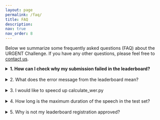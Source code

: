 ```yaml
---
layout: page
permalink: /faq/
title: FAQ
description:
nav: true
nav_order: 8
---
```


Below we summarize some frequently asked questions (FAQ) about the URGENT Challenge. If you have any other questions, please feel free to [contact us](/urgent2025/contact).

<details>
  <summary><strong> 1. How can I check why my submission failed in the leaderboard?  </strong></summary>

  <br>

  **Answer:** You could go to `Participate` → `Submit / View Results` and unfold the corresponding failed submission. Then click the text `View scoring error log` to download the error message file. It should display the detailed information about the failure.

  <details><summary>expand to see instructions in a screenshot</summary><div>
  <img alt="error_message" src="/urgent2025/assets/img/error_log.png" style="max-width: 100%;"/>
  </div></details>

</details>

<br>

<details><summary>  2. What does the error message from the leaderboard mean? </summary>

Message 1:
```
  data_pairs.append((uid, refs[uid], audio_path))
KeyError: 'fileid_10009'
```

**Answer:** Your submission contains an invalid file name that is not included in the provided test dataset. Please carefully check whether you are using the correct dataset corresponding to the current evaluation phase.

Message 2:
```
  assert ref.shape == inf.shape, (ref.shape, inf.shape)
AssertionError: ((315934,), (315936,))
```

**Answer:** You submission contains an audio sample that has a different length from the corresponding test sample provided in the official test dataset. Please carefully check your enhanced audios to make sure all sample lengths are consistent with the original audio length. Please also check whether you are using the correct test dataset corresponding to the current evaluation phase.

Message 3:
```
RuntimeError: Error : flac decoder lost sync.
```

**Answer:** You submission contains an invalid audio sample that cannot be properly decoded by the FLAC decoder on the server. Please validate the enhanced audios on your side. FLAC v1.4.3 is recommended.

Message 4:
```
RuntimeError: Error : unknown error in flac decoder.
```

**Answer:** You submission contains an invalid audio sample that cannot be properly decoded by the FLAC decoder on the server. Please validate the enhanced audios on your side. FLAC v1.4.3 is recommended.

Message 5:
```
slurmstepd: error: *** JOB 24880048 ON r288 CANCELLED AT 2024-08-02T04:17:40 DUE TO TIME LIMIT ***
```

or 

```
Timeout: The evaluation server is busy. Please try to resubmit later.
```

**Answer:** Evaluation jobs for your submission were killed due to a timeout. This may be caused by unexpected long queuing in our SLURM system on the server. Please contact us and we will rerun the evaluation for you.


Message 6:
```
RuntimeError: CUDA error: uncorrectable ECC error encountered
CUDA kernel errors might be asynchronously reported at some other API call, so the stacktrace below might be incorrect.
For debugging consider passing CUDA_LAUNCH_BLOCKING=1.
Compile with `TORCH_USE_CUDA_DSA` to enable device-side assertions.
```

**Answer:** Evaluation jobs for your submission were terminated likely due to a hardware issue of the specific node assigned to evaluate your submission. Please contact us and we will rerun the evaluation using another node for you.

</details>

<br>


<details><summary>  3. I would like to speecd up calculate_wer.py </summary>

<br>

`calculate_wer.py` takes around 30~40 minutes (depending on the environment) to evaluate 1000 samples using a single GPU.
It takes some time since it does beam search in decoding.

To make it faster, you can skip the beam search by setting `BEAMSIZE` to 1 [here](https://github.com/urgent-challenge/urgent2025_challenge/blob/2de19bab56c7d7fa5f61f5fdda193a7710c62475/evaluation_metrics/calculate_wer.py#L16).

Note that `BEAMSIZE` is set to 5 in the leaderboard evaluation.
If you would like to check the consistency of the scores between your local and the leaderbord, `BEAMSIZE` should be set to 5.

</details>

<br>


<details><summary>  4. How long is the maximum duration of the speech in the test set? </summary>

<br>

The maximum duration will be around 15 seconds.
Please note that this number may change.

</details>

<br>


<details><summary>  5. Why is not my leaderboard registration approved? </summary>

<br>

The leaderboard registration is usually approved at least within a day.

If your application is not approved for more than a day, please check if you have submitted the Google Form.
We do not approve the registration until we receive it.

If you have done it but have not gotten the approval yet, please reach out to the organizers.

</details>
